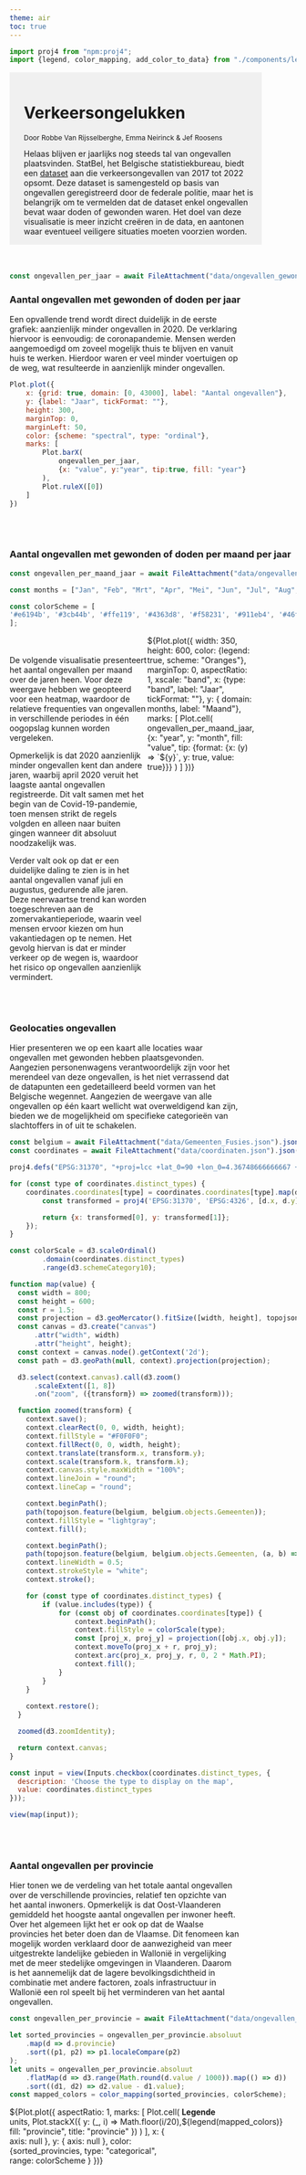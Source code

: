 ```yaml
---
theme: air
toc: true
---
```


````js
import proj4 from "npm:proj4";
import {legend, color_mapping, add_color_to_data} from "./components/legends.js"
````

<div style="width: 80%; background-color: #F0F0F0; padding : 15px; padding-left: 25px">
<h1>Verkeersongelukken</h1>
<p style="font-size: 12px">Door Robbe Van Rijsselberghe, Emma Neirinck & Jef Roosens</p>
<div style = "width: 100%">
Helaas blijven er jaarlijks nog steeds tal van ongevallen plaatsvinden. StatBel, het Belgische statistiekbureau, biedt een <a href="https://statbel.fgov.be/nl/open-data/geolocalisatie-van-de-verkeersongevallen-2017-2022">dataset</a> aan die verkeersongevallen van 2017 tot 2022 opsomt. Deze dataset is samengesteld op basis van ongevallen geregistreerd door de federale politie, maar het is belangrijk om te vermelden dat de dataset enkel ongevallen bevat waar doden of gewonden waren. Het doel van deze visualisatie is meer inzicht creëren in de data, en aantonen waar eventueel veiligere situaties moeten voorzien worden.
</div>

</div>
<br>
<br>

```js
const ongevallen_per_jaar = await FileAttachment("data/ongevallen_gewonden_jaar.json").json();
```


### Aantal ongevallen met gewonden of doden per jaar
<div style="width: 80%;">
    Een opvallende trend wordt direct duidelijk in de eerste grafiek: aanzienlijk minder ongevallen in 2020. De verklaring hiervoor is eenvoudig: de coronapandemie. Mensen werden aangemoedigd om zoveel mogelijk thuis te blijven en vanuit huis te werken. Hierdoor waren er veel minder voertuigen op de weg, wat resulteerde in aanzienlijk minder ongevallen.
</div>

```js
Plot.plot({
    x: {grid: true, domain: [0, 43000], label: "Aantal ongevallen"},
    y: {label: "Jaar", tickFormat: ""},
    height: 300,
    marginTop: 0,
    marginLeft: 50,
    color: {scheme: "spectral", type: "ordinal"},
    marks: [
        Plot.barX(
            ongevallen_per_jaar,
            {x: "value", y:"year", tip:true, fill: "year"}
        ),
        Plot.ruleX([0])
    ]
})
```
<br>
<br>

### Aantal ongevallen met gewonden of doden per maand per jaar

```js
const ongevallen_per_maand_jaar = await FileAttachment("data/ongevallen_gewonden_maand_jaar.json").json();

const months = ["Jan", "Feb", "Mrt", "Apr", "Mei", "Jun", "Jul", "Aug", "Sep", "Okt", "Nov", "Dec"];

const colorScheme = [
'#e6194b', '#3cb44b', '#ffe119', '#4363d8', '#f58231', '#911eb4', '#46f0f0', '#f032e6', '#bcf60c', '#fabebe', '#008080', '#e6beff', '#9a6324', '#fffac8', '#800000', '#aaffc3', '#808000', '#ffd8b1', '#000075', '#808080'
];
```
<div style="display:flex; width: 80%">
  <div style="flex: 0 0 60%">
  <br>
  <br>
  De volgende visualisatie presenteert het aantal ongevallen per maand over de jaren heen. Voor deze weergave hebben we geopteerd voor een heatmap, waardoor de relatieve frequenties van ongevallen in verschillende periodes in één oogopslag kunnen worden vergeleken.

  Opmerkelijk is dat 2020 aanzienlijk minder ongevallen kent dan andere jaren, waarbij april 2020 veruit het laagste aantal ongevallen registreerde. Dit valt samen met het begin van de Covid-19-pandemie, toen mensen strikt de regels volgden en alleen naar buiten gingen wanneer dit absoluut noodzakelijk was.

  Verder valt ook op dat er een duidelijke daling te zien is in het aantal ongevallen vanaf juli en augustus, gedurende alle jaren. Deze neerwaartse trend kan worden toegeschreven aan de zomervakantieperiode, waarin veel mensen ervoor kiezen om hun vakantiedagen op te nemen. Het gevolg hiervan is dat er minder verkeer op de wegen is, waardoor het risico op ongevallen aanzienlijk vermindert.

  </div>
  <div>
    ${Plot.plot({
       width: 350,
      height: 600,
      color: {legend: true, scheme: "Oranges"},
      marginTop: 0,
      aspectRatio: 1,
      xscale: "band",
      x: {type: "band", label: "Jaar", tickFormat: ""},
      y: {
          domain: months,
          label: "Maand"},
      marks: [
          Plot.cell(
              ongevallen_per_maand_jaar,
              {x: "year", y: "month", fill: "value", tip: {format: {x: (y) => `${y}`, y: true, value: true}}}
          )
      ]
    })}
  </div>
</div>

<br>
<br>

### Geolocaties ongevallen

<div style="width: 80%">
Hier presenteren we op een kaart alle locaties waar ongevallen met gewonden hebben plaatsgevonden. Aangezien personenwagens verantwoordelijk zijn voor het merendeel van deze ongevallen, is het niet verrassend dat de datapunten een gedetailleerd beeld vormen van het Belgische wegennet.
Aangezien de weergave van alle ongevallen op één kaart wellicht wat overweldigend kan zijn, bieden we de mogelijkheid om specifieke categorieën van slachtoffers in of uit te schakelen.
</div>

```js
const belgium = await FileAttachment("data/Gemeenten_Fusies.json").json()
const coordinates = await FileAttachment("data/coordinaten.json").json()
```

```js
proj4.defs("EPSG:31370", "+proj=lcc +lat_0=90 +lon_0=4.36748666666667 +lat_1=51.1666672333333 +lat_2=49.8333339 +x_0=150000.013 +y_0=5400088.438 +ellps=intl +towgs84=-106.8686,52.2978,-103.7239,-0.3366,0.457,-1.8422,-1.2747 +units=m +no_defs +type=crs");

for (const type of coordinates.distinct_types) {
    coordinates.coordinates[type] = coordinates.coordinates[type].map(d => {
        const transformed = proj4('EPSG:31370', 'EPSG:4326', [d.x, d.y]);

        return {x: transformed[0], y: transformed[1]};
    });
}
```

```js
const colorScale = d3.scaleOrdinal()
        .domain(coordinates.distinct_types)
        .range(d3.schemeCategory10);
```

```js
function map(value) {
  const width = 800;
  const height = 600;
  const r = 1.5;
  const projection = d3.geoMercator().fitSize([width, height], topojson.feature(belgium, belgium.objects.Gemeenten));
  const canvas = d3.create("canvas")
      .attr("width", width)
      .attr("height", height);
  const context = canvas.node().getContext('2d');
  const path = d3.geoPath(null, context).projection(projection);

  d3.select(context.canvas).call(d3.zoom()
      .scaleExtent([1, 8])
      .on("zoom", ({transform}) => zoomed(transform)));

  function zoomed(transform) {
    context.save();
    context.clearRect(0, 0, width, height);
    context.fillStyle = "#F0F0F0";
    context.fillRect(0, 0, width, height);
    context.translate(transform.x, transform.y);
    context.scale(transform.k, transform.k);
    context.canvas.style.maxWidth = "100%";
    context.lineJoin = "round";
    context.lineCap = "round";

    context.beginPath();
    path(topojson.feature(belgium, belgium.objects.Gemeenten));
    context.fillStyle = "lightgray";
    context.fill();

    context.beginPath();
    path(topojson.feature(belgium, belgium.objects.Gemeenten, (a, b) => a !== b ));
    context.lineWidth = 0.5;
    context.strokeStyle = "white";
    context.stroke();

    for (const type of coordinates.distinct_types) {
        if (value.includes(type)) {
            for (const obj of coordinates.coordinates[type]) {
                context.beginPath();
                context.fillStyle = colorScale(type);
                const [proj_x, proj_y] = projection([obj.x, obj.y]);
                context.moveTo(proj_x + r, proj_y);
                context.arc(proj_x, proj_y, r, 0, 2 * Math.PI);
                context.fill();
            }
        }
    }
    
    context.restore();
  }

  zoomed(d3.zoomIdentity);

  return context.canvas;
}
```

```js
const input = view(Inputs.checkbox(coordinates.distinct_types, {
  description: 'Choose the type to display on the map',
  value: coordinates.distinct_types
}));
```

```js
view(map(input));
```

<br>
<br>

### Aantal ongevallen per provincie 

<div style="width: 80%">
Hier tonen we de verdeling van het totale aantal ongevallen over de verschillende provincies, relatief ten opzichte van het aantal inwoners. Opmerkelijk is dat Oost-Vlaanderen gemiddeld het hoogste aantal ongevallen per inwoner heeft.
<br>
Over het algemeen lijkt het er ook op dat de Waalse provincies het beter doen dan de Vlaamse. Dit fenomeen kan mogelijk worden verklaard door de aanwezigheid van meer uitgestrekte landelijke gebieden in Wallonië in vergelijking met de meer stedelijke omgevingen in Vlaanderen. Daarom is het aannemelijk dat de lagere bevolkingsdichtheid in combinatie met andere factoren, zoals infrastructuur in Wallonië een rol speelt bij het verminderen van het aantal ongevallen.
</div>

````js
const ongevallen_per_provincie = await FileAttachment("data/ongevallen_per_provincie.json").json();

let sorted_provincies = ongevallen_per_provincie.absoluut
    .map(d => d.provincie)
    .sort((p1, p2) => p1.localeCompare(p2)
);
let units = ongevallen_per_provincie.absoluut
    .flatMap(d => d3.range(Math.round(d.value / 1000)).map(() => d))
    .sort((d1, d2) => d2.value - d1.value);
const mapped_colors = color_mapping(sorted_provincies, colorScheme);
````

<div style="display:flex; height: 400px">
  <div style="flex: 0 0 60%">
    ${Plot.plot({
    aspectRatio: 1,
  marks: [
    Plot.cell(
        units,
      Plot.stackX({
        y: (_, i) => Math.floor(i/20),
        fill: "provincie",
        title: "provincie"
      })
    )
  ],
  x: { axis: null },
  y: { axis: null },
  color: {sorted_provincies, type: "categorical", range: colorScheme }
})}
  </div>
  <div style="flex: 0 0 20%">
    <b>Legende</b>
    ${legend(mapped_colors)}
  </div>
</div>

<br>
<br>

### Ongevallen per capita
<div style="width: 80%">
Bovenstaande waffle chart toont de absolute aantallen van ongevallen verdeeld
over de verschillende provincies. Dit kan echter een vertekend beeld geven,
aangezien niet elke provincie even groot is, waardoor grotere provincies er dus
slechter kunnen uitzien door het hogere aantal ongevallen.
<br>
<br>
Onderstaande grafiek vergelijkt de ongevallen per capita, verrekend met de
bevolkingsaantallen van elke provincie voor het jaar 2021. Hier zien we wederom
de duidelijke daling in ongevallen in het jaar 2020. Wat we echter ook kunnen
waarnemen is dat Oost- en West-Vlaanderen en Antwerpen beduidend meer
ongevallen per capita hebben dan de andere provincies. Henegeouwen bijvoorbeeld
was volgende de absolute aantallen de slechtste leerling na de drie grote
provincies, maar per capita is het samen met Vlaams- en Waals-Brabant een van
de laagst-scorende provincies.
</div>

```js
Plot.plot({
  width: 800,
  marginBottom: 50,
  marginRight: 50,
  x: {axis: null},
  fx: {tickRotate: 15, label: ""},
  y: {grid: true},
  color: {scheme: "spectral", legend: true, type: "ordinal"},
  marks: [
    Plot.barY(ongevallen_per_provincie.capita, {
        x: "jaar",
        y: "value",
        fill: "jaar",
        fx: "provincie",
        sort: {x: null, color: null, fx: {value: "-y", reduce: "sum"}},
        tip: true
    }),
    Plot.ruleY([0])
  ]
})
```

<br>
<br>

### Ongevallen per betrokken weggebruiker / obstakel
<div style="width: 80%">
De dataset bevat voor elk ongeval ook informatie over de twee betrokken
partijen. Met onderstaande heatmap visualiseren we welke combinaties van
partijen er het vaakst voorkomen in de dataset. Op de X as staat de primaire bestuurder.
Dit is de bestuurder die een ongeval heeft gehad. Op de Y as staan andere betrokken bestuurders of obstakels.
Het kleur geeft aan hoeveel zo een type ongeval is geregistreerd. Opgelet: het is een logaritmische kleurschaal.
<br>
<br>
Hier zien we dat de personenwagen veruit de grootste partij is, gecombineerd
met een andere personenwagen, een fietser, of een hindernis. Dit laatste
betekent dat de personenwagen niet tegen een ander voertuig is gereden, maar
tegen een object of gebouw.
Daarnaast is het ook zichtbaar dat fietsers een grote groep van primaire bestuurders zijn.
Deze hebben dan hoofdzakelijk ongevallen met personenwagens en andere fietsers
</div>

```js
const ongevallen_per_weggebruiker = await FileAttachment("data/ongevallen_per_betrokken_weggebruiker.json").json();
```

```js
Plot.plot({
    color: {legend: true, scheme: "Oranges", type: "log"},
    aspectRatio: 2.5,
    marginTop: 0,
    marginLeft: 300,
    marginBottom: 120,
    marginRight: 100,
    xscale: {type: "band"},
    x: {type: "band", label: "Primaire bestuurder", tickRotate: 55},
    y: {label: "Obstakel of ander voertuig"},
    style: {
        fontSize: 12,
    },
    //title: "Ongevallen per betrokken bestuurders",
    marks: [
        Plot.cell(
            ongevallen_per_weggebruiker,
            {x: "gebruiker_1", y: "gebruiker_2", fill: "value", tip: true}
        )
    ]
})
```

<br>
<br>

### Explore it yourself
<div style="width: 80%">
De volgende visualisatie is interactief: je hebt de mogelijkheid om een onderwerp te kiezen, zoals gewonden of kruispunten, en vervolgens de beschikbare gegevens hierover te verkennen. Een interessante observatie is bijvoorbeeld dat het merendeel van de ongevallen plaatsvindt op gewestwegen of gemeentewegen, en niet op autosnelwegen!
<br>
Aangezien sommige onderwerpen een groot aantal categorieën hebben, bieden we de optie om specifieke waarden uit te schakelen, waardoor het eenvoudiger wordt om verschillen te identificeren.
</div>

```js
const type_gewonden_ongeval = await FileAttachment("data/line_chart/type_gewonden_ongeval.json").json();
const distinct_type_victim = [...new Set(type_gewonden_ongeval.map(d => d.class))];

const bebouwde_kom_ongeval = await FileAttachment("data/line_chart/bebouwde_kom_ongeval.json").json();
const distinct_build_area = [...new Set(bebouwde_kom_ongeval.map(d => d.area))];

const kruispunt_ongeval = await FileAttachment("data/line_chart/kruispunt_ongeval.json").json();
const distinct_crossway = [...new Set(kruispunt_ongeval.map(d => d.cross))];

const weersomstandigheden_ongeval = await FileAttachment("data/line_chart/weersomstandigheden_ongeval.json").json();
const distinct_weather = [...new Set(weersomstandigheden_ongeval.map(d => d.weather))];

const wegconditie_ongeval = await FileAttachment("data/line_chart/wegconditie_ongeval.json").json();
const distinct_cond = [...new Set(wegconditie_ongeval.map(d => d.cond))];

const lichtgesteldheid_ongeval = await FileAttachment("data/line_chart/lichtgesteldheid_ongeval.json").json();
const distinct_light = [...new Set(lichtgesteldheid_ongeval.map(d => d.light))];

const type_weg_ongeval = await FileAttachment("data/line_chart/type_weg_ongeval.json").json();
const distinct_road = [...new Set(type_weg_ongeval.map(d => d.road))];
```

````js
const type_victim_colors_mapped = color_mapping(distinct_type_victim, colorScheme);
const type_victim_data = add_color_to_data(type_gewonden_ongeval, type_victim_colors_mapped, "class");

const build_area_colors_mapped = color_mapping(distinct_build_area, colorScheme);
const build_area_data = add_color_to_data(bebouwde_kom_ongeval, build_area_colors_mapped, "area");

const crossway_colors_mapped = color_mapping(distinct_crossway, colorScheme);
const crossway_data = add_color_to_data(kruispunt_ongeval, crossway_colors_mapped, "cross");

const weather_colors_mapped = color_mapping(distinct_weather, colorScheme);
const weather_data = add_color_to_data(weersomstandigheden_ongeval, weather_colors_mapped, "weather");

const cond_colors_mapped = color_mapping(distinct_cond, colorScheme);
const cond_data = add_color_to_data(wegconditie_ongeval, cond_colors_mapped, "cond");

const light_colors_mapped = color_mapping(distinct_light, colorScheme);
const light_data = add_color_to_data(lichtgesteldheid_ongeval, light_colors_mapped, "light");

const road_colors_mapped = color_mapping(distinct_road, colorScheme);
const road_data = add_color_to_data(type_weg_ongeval, road_colors_mapped, "road");

const legend_selector = {
    "Type gewonde" : color_mapping(distinct_type_victim, colorScheme),
    "Bebouwde kom" : color_mapping(distinct_build_area, colorScheme),
    "Kruispunt" : color_mapping(distinct_crossway, colorScheme),
    "Weersomstandigheden" : color_mapping(distinct_weather, colorScheme),
    "Conditie van de weg" : color_mapping(distinct_cond, colorScheme),
    "Lichtgestelheid" : color_mapping(distinct_light, colorScheme),
    "Type weg" : color_mapping(distinct_road, colorScheme),
    };
const selector = {
    "Type gewonde": {"key" : "class", "data": type_victim_data, "distinct": distinct_type_victim, "default": distinct_type_victim},
    "Bebouwde kom": {"key" : "area", "data": build_area_data, "distinct" : distinct_build_area, "default": distinct_build_area},
    "Kruispunt" : {"key" : "cross", "data" : crossway_data, "distinct" : distinct_crossway, "default": distinct_crossway},
    "Weersomstandigheden" : {"key" : "weather", "data": weather_data, "distinct" : distinct_weather, "default": distinct_weather.filter(v => { return !["normaal", "onbekend", "regenval"].includes(v); })},
    "Conditie van de weg" : {"key" : "cond", "data" : cond_data, "distinct" : distinct_cond, "default": distinct_cond.filter(v => { return !["droog"].includes(v); })},
    "Lichtgestelheid" : {"key" : "light", "data" : light_data, "distinct" : distinct_light, "default": distinct_light.filter(v => { return !["dag", "nacht, verlichting aanwezig en ontstoken"].includes(v); })},
    "Type weg" : {"key" : "road", "data" : road_data, "distinct" : distinct_road, "default": distinct_road}
    }

````

```js
const select_input = Inputs.select(["Type gewonde", "Bebouwde kom", "Kruispunt", "Weersomstandigheden", "Conditie van de weg", "Lichtgestelheid", "Type weg"], {value:"Type gewonde", width: 120});
const value_select = Generators.input(select_input);
```

````js
const checkbox_input = Inputs.checkbox(selector[value_select].distinct, {value: selector[value_select].default});
const values_checkbox = Generators.input(checkbox_input);
````

<div style="display:flex; height: 500px; padding-top: 20px">
  <div style="flex: 0 0 20%; padding-right: 20px;">
    <b>Selecteer type metadata</b>
    ${view(select_input)}
    <div style="padding-top: 20px;"></div>
    <b>Kies zichtbare waarden</b>
    ${view(checkbox_input)}
  </div>
  <div style="flex: 1;">
    ${Plot.plot({
      x: {label: "Jaar", tickFormat: d3.format("d"), ticks: 6},
      y: {
          label: "Aantal ongevallen",
          grid: true
      },
      marks: [
          Plot.ruleY([0]),
          Plot.lineY(selector[value_select].data.filter(d => (values_checkbox.includes(d[selector[value_select].key]))), {x: "year", y: "count", z: selector[value_select].key, stroke: "color"}),
          Plot.dot(selector[value_select].data.filter(d => (values_checkbox.includes(d[selector[value_select].key]))), { x: "year", y: "count", z: selector[value_select].key, fill: "color", size: 3, tip: true })
      ]
    })}
  </div>
  <div style="flex: 0 0 20%; padding-left: 20px; padding-top: 20px">
    <b>Legende</b>
    ${legend(legend_selector[value_select])}
  </div>
</div>

<br>
<br>

### Verbanden tussen de attributen gekend bij ongeval
<div style="width: 80%">
Om verder inzicht te krijgen in de dataset hebben we ook een correlatiematrix
berekend voor de verschillende variabelen gegeven voor elk ongeval. Een
correlatiematrix is een manier om de mogelijke verbanden tussen parameters in
een dataset te visualiseren. Hoe dichter de waarde bij 1 of -1 ligt, hoe
sterker gecorreleerd de parameters zijn, en hoe meer ze elkaar beïnvloeden.
<br>
<br>
Hier zien we echter wel dat er zeer weinig correlatie is tussen de
verschillende parameters. De enige ietwat betekenisvolle correlatie die we
kunnen zien is deze tussen het type weg en of het ongeval plaatsvond in de
bebouwde kom. Dit kan verklaard worden doordat binnen de bebouwde kom er geen
snelwegen zijn, en voornamelijk gemeentewegen.
</div>

```js
const correlaties = await FileAttachment("data/correlaties.json").json();
```

````js
Plot.plot({
    color: {legend: true, scheme: "Oranges"},
    aspectRatio: 1.4,
    marginTop: 0,
    marginLeft: 200,
    marginBottom: 120,
    xscale: {type: "band"},
    x: {type: "band", label: "Attribuut 1", tickRotate: 55},
    y: {label: "Attribuut 2"},
    style: {
        fontSize: 12,
    },
    marks: [
        Plot.cell(
            correlaties,
            {x: "column_1", y: "column_2", fill: "value", tip: true}
        )
    ]
})
````
